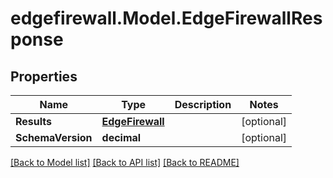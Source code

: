 # edgefirewall.Model.EdgeFirewallResponse

## Properties

Name | Type | Description | Notes
------------ | ------------- | ------------- | -------------
**Results** | [**EdgeFirewall**](EdgeFirewall.md) |  | [optional] 
**SchemaVersion** | **decimal** |  | [optional] 

[[Back to Model list]](../README.md#documentation-for-models) [[Back to API list]](../README.md#documentation-for-api-endpoints) [[Back to README]](../README.md)

